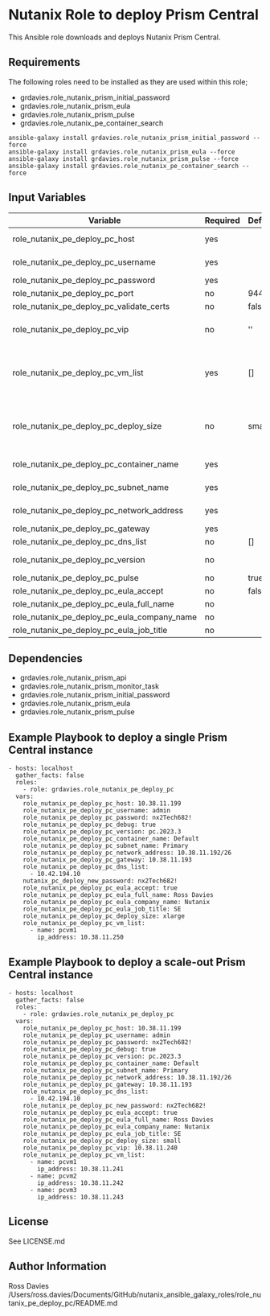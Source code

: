 # Nutanix Role to deploy Prism Central

This Ansible role downloads and deploys Nutanix Prism Central.

## Requirements

The following roles need to be installed as they are used within this role;

- grdavies.role_nutanix_prism_initial_password
- grdavies.role_nutanix_prism_eula
- grdavies.role_nutanix_prism_pulse
- grdavies.role_nutanix_pe_container_search

```
ansible-galaxy install grdavies.role_nutanix_prism_initial_password --force
ansible-galaxy install grdavies.role_nutanix_prism_eula --force
ansible-galaxy install grdavies.role_nutanix_prism_pulse --force
ansible-galaxy install grdavies.role_nutanix_pe_container_search --force
```

## Input Variables

| Variable                                            | Required | Default         | Choices                                                                         | Comments                                                                                                                                                                                                                                 |
|-----------------------------------------------------|----------|-----------------|---------------------------------------------------------------------------------|------------------------------------------------------------------------------------------------------------------------------------------------------------------------------------------------------------------------------------------|
| role_nutanix_pe_deploy_pc_host                      | yes      |                 |                                                                                 | The IP address or FQDN for the Prism (Element only) to which you want to connect.                                                                                                                                                        |
| role_nutanix_pe_deploy_pc_username                  | yes      |                 |                                                                                 | A valid username with appropriate rights to access the Nutanix API.                                                                                                                                                                      |
| role_nutanix_pe_deploy_pc_password                  | yes      |                 |                                                                                 | A valid password for the supplied username.                                                                                                                                                                                              |
| role_nutanix_pe_deploy_pc_port                      | no       | 9440            |                                                                                 | The Prism TCP port.                                                                                                                                                                                                                      |
| role_nutanix_pe_deploy_pc_validate_certs            | no       | false           | true | false                                                                    | Whether to check if Prism UI certificates are valid.                                                                                                                                                                                     |
| role_nutanix_pe_deploy_pc_vip                       | no       | ''              |                                                                                 | Required if a scale-out Prism Central deployment is performed, otherwise this variable should be omitted.                                                                                                                                |
| role_nutanix_pe_deploy_pc_vm_list                   | yes      | []              |                                                                                 | List of Prism Central VM name and IP address in a list format. Provide 1 entry for a standard Prism Central deployment, provide 3 entries for a scale-out Prism Central deployment. [{ "name": "pcvm1", "ip_address": "192.168.10.41" }] |
| role_nutanix_pe_deploy_pc_deploy_size               | no       | small           | ['small', 'large', 'xlarge']                                                    | See https://portal.nutanix.com/page/documents/details?targetId=Release-Notes-Prism-Central-vpc_2022_6:top-pc-scalability-r.html for details on PC sizing.                                                                                |
| role_nutanix_pe_deploy_pc_container_name            | yes      |                 |                                                                                 | The name of the container (datastore) upon with to place the PC VM                                                                                                                                                                       |
| role_nutanix_pe_deploy_pc_subnet_name               | yes      |                 |                                                                                 | The name of the subnet (port-group) upon with to place the PC VM                                                                                                                                                                         |
| role_nutanix_pe_deploy_pc_network_address           | yes      |                 |                                                                                 | Network address for the above subnet using the following notation (10.10.10.0/24)                                                                                                                                                        |
| role_nutanix_pe_deploy_pc_gateway                   | yes      |                 |                                                                                 | IPv4 gateway  for the above subnet                                                                                                                                                                                                       |
| role_nutanix_pe_deploy_pc_dns_list                  | no       | []              |                                                                                 | List of DNS servers ['8.8.8.8', '8.8.4.4']                                                                                                                                                                                               |
| role_nutanix_pe_deploy_pc_version                   | no       |                 |                                                                                 | If not provided the latests Prism Central version for the clusters AOS version will be deployed.                                                                                                                                         |
| role_nutanix_pe_deploy_pc_pulse                     | no       | true            | true | false                                                                    |                                                                                                                                                                                                                                          |
| role_nutanix_pe_deploy_pc_eula_accept               | no       | false           | true | false                                                                    | If ELUA is set to True the full_name, company and role variables are mandatory.                                                                                                                                                          |
| role_nutanix_pe_deploy_pc_eula_full_name            | no       |                 |                                                                                 |                                                                                                                                                                                                                                          |
| role_nutanix_pe_deploy_pc_eula_company_name         | no       |                 |                                                                                 |                                                                                                                                                                                                                                          |
| role_nutanix_pe_deploy_pc_eula_job_title            | no       |                 |                                                                                 |                                                                                                                                                                                                                                          |

## Dependencies

- grdavies.role_nutanix_prism_api
- grdavies.role_nutanix_prism_monitor_task
- grdavies.role_nutanix_prism_initial_password
- grdavies.role_nutanix_prism_eula
- grdavies.role_nutanix_prism_pulse

## Example Playbook to deploy a single Prism Central instance

```
- hosts: localhost
  gather_facts: false
  roles:
    - role: grdavies.role_nutanix_pe_deploy_pc
  vars:
    role_nutanix_pe_deploy_pc_host: 10.38.11.199
    role_nutanix_pe_deploy_pc_username: admin
    role_nutanix_pe_deploy_pc_password: nx2Tech682!
    role_nutanix_pe_deploy_pc_debug: true
    role_nutanix_pe_deploy_pc_version: pc.2023.3
    role_nutanix_pe_deploy_pc_container_name: Default
    role_nutanix_pe_deploy_pc_subnet_name: Primary
    role_nutanix_pe_deploy_pc_network_address: 10.38.11.192/26
    role_nutanix_pe_deploy_pc_gateway: 10.38.11.193
    role_nutanix_pe_deploy_pc_dns_list:
      - 10.42.194.10
    nutanix_pc_deploy_new_password: nx2Tech682!
    role_nutanix_pe_deploy_pc_eula_accept: true
    role_nutanix_pe_deploy_pc_eula_full_name: Ross Davies
    role_nutanix_pe_deploy_pc_eula_company_name: Nutanix
    role_nutanix_pe_deploy_pc_eula_job_title: SE
    role_nutanix_pe_deploy_pc_deploy_size: xlarge
    role_nutanix_pe_deploy_pc_vm_list:
      - name: pcvm1
        ip_address: 10.38.11.250
```

## Example Playbook to deploy a scale-out Prism Central instance

```
- hosts: localhost
  gather_facts: false
  roles:
    - role: grdavies.role_nutanix_pe_deploy_pc
  vars:
    role_nutanix_pe_deploy_pc_host: 10.38.11.199
    role_nutanix_pe_deploy_pc_username: admin
    role_nutanix_pe_deploy_pc_password: nx2Tech682!
    role_nutanix_pe_deploy_pc_debug: true
    role_nutanix_pe_deploy_pc_version: pc.2023.3
    role_nutanix_pe_deploy_pc_container_name: Default
    role_nutanix_pe_deploy_pc_subnet_name: Primary
    role_nutanix_pe_deploy_pc_network_address: 10.38.11.192/26
    role_nutanix_pe_deploy_pc_gateway: 10.38.11.193
    role_nutanix_pe_deploy_pc_dns_list:
      - 10.42.194.10
    role_nutanix_pe_deploy_pc_new_password: nx2Tech682!
    role_nutanix_pe_deploy_pc_eula_accept: true
    role_nutanix_pe_deploy_pc_eula_full_name: Ross Davies
    role_nutanix_pe_deploy_pc_eula_company_name: Nutanix
    role_nutanix_pe_deploy_pc_eula_job_title: SE
    role_nutanix_pe_deploy_pc_deploy_size: small
    role_nutanix_pe_deploy_pc_vip: 10.38.11.240
    role_nutanix_pe_deploy_pc_vm_list:
      - name: pcvm1
        ip_address: 10.38.11.241
      - name: pcvm2
        ip_address: 10.38.11.242
      - name: pcvm3
        ip_address: 10.38.11.243
```

## License

See LICENSE.md

## Author Information

Ross Davies
/Users/ross.davies/Documents/GitHub/nutanix_ansible_galaxy_roles/role_nutanix_pe_deploy_pc/README.md